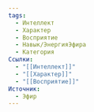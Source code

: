 ```yaml
---
tags:
  - Интеллект
  - Характер
  - Восприятие
  - Навык/ЭнергияЭфира
  - Категория
Ссылки:
  - "[[Интеллект]]"
  - "[[Характер]]"
  - "[[Восприятие]]"
Источник:
  - Эфир
---
```

